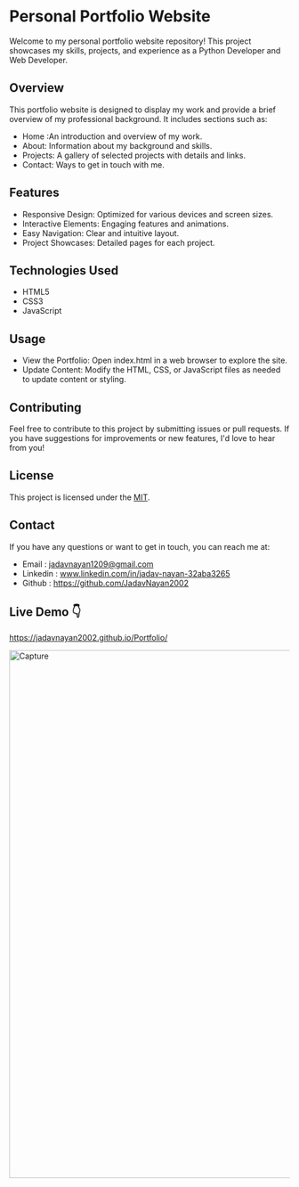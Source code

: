 # Personal Portfolio Website

Welcome to my personal portfolio website repository! This project showcases my skills, projects, and experience as a Python Developer and Web Developer.

## Overview

This portfolio website is designed to display my work and provide a brief overview of my professional background. It includes sections such as:
- Home :An introduction and overview of my work.
- About: Information about my background and skills.
- Projects: A gallery of selected projects with details and links.
- Contact: Ways to get in touch with me.


## Features 
- Responsive Design: Optimized for various devices and screen sizes.
- Interactive Elements: Engaging features and animations.
- Easy Navigation: Clear and intuitive layout.
- Project Showcases: Detailed pages for each project.

## Technologies Used

- HTML5
- CSS3
- JavaScript

## Usage
- View the Portfolio: Open index.html in a web browser to explore the site.
- Update Content: Modify the HTML, CSS, or JavaScript files as needed to update content or styling.

## Contributing

Feel free to contribute to this project by submitting issues or pull requests. If you have suggestions for improvements or new features, I'd love to hear from you!



## License

This project is licensed under the [MIT](https://choosealicense.com/licenses/mit/).


## Contact

If you have any questions or want to get in touch, you can reach me at:
- Email : jadavnayan1209@gmail.com
- Linkedin : www.linkedin.com/in/jadav-nayan-32aba3265
- Github : https://github.com/JadavNayan2002


## Live Demo 👇

https://jadavnayan2002.github.io/Portfolio/

<img width="948" alt="Capture" src="https://github.com/user-attachments/assets/36e926da-69de-4487-a7fe-b71e10c95be2">
